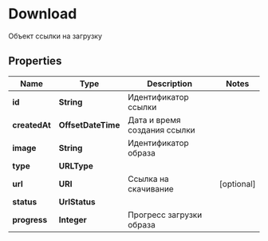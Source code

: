 

# Download

Объект ссылки на загрузку

## Properties

| Name | Type | Description | Notes |
|------------ | ------------- | ------------- | -------------|
|**id** | **String** | Идентификатор ссылки |  |
|**createdAt** | **OffsetDateTime** | Дата и время создания ссылки |  |
|**image** | **String** | Идентификатор образа |  |
|**type** | **URLType** |  |  |
|**url** | **URI** | Ссылка на скачивание |  [optional] |
|**status** | **UrlStatus** |  |  |
|**progress** | **Integer** | Прогресс загрузки образа |  |



